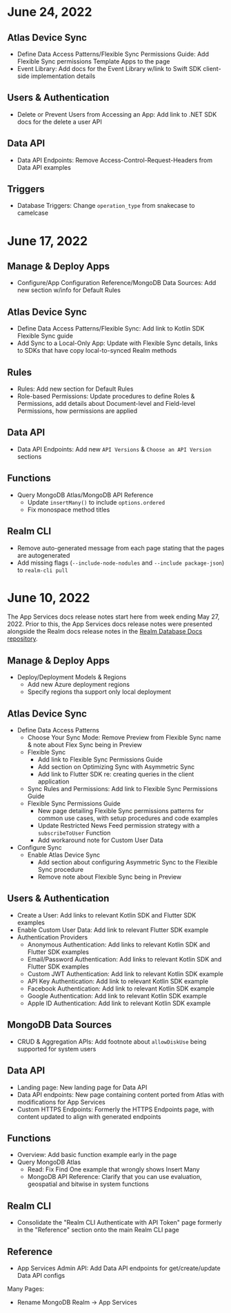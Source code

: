 # June 24, 2022

## Atlas Device Sync
- Define Data Access Patterns/Flexible Sync Permissions Guide: Add Flexible Sync permissions Template Apps to the page
- Event Library: Add docs for the Event Library w/link to Swift SDK client-side implementation details

## Users & Authentication
- Delete or Prevent Users from Accessing an App: Add link to .NET SDK docs for the delete a user API

## Data API
- Data API Endpoints: Remove Access-Control-Request-Headers from Data API examples

## Triggers
- Database Triggers: Change `operation_type` from snakecase to camelcase

# June 17, 2022

## Manage & Deploy Apps
- Configure/App Configuration Reference/MongoDB Data Sources: Add new section w/info for Default Rules

## Atlas Device Sync
- Define Data Access Patterns/Flexible Sync: Add link to Kotlin SDK Flexible Sync guide
- Add Sync to a Local-Only App: Update with Flexible Sync details, links to SDKs that have copy local-to-synced Realm methods

## Rules
- Rules: Add new section for Default Rules
- Role-based Permissions: Update procedures to define Roles & Permissions, add details about Document-level and Field-level Permissions, how permissions are applied

## Data API
- Data API Endpoints: Add new `API Versions` & `Choose an API Version` sections

## Functions
- Query MongoDB Atlas/MongoDB API Reference
  - Update `insertMany()` to include `options.ordered`
  - Fix monospace method titles

## Realm CLI
- Remove auto-generated message from each page stating that the pages are autogenerated
- Add missing flags (`--include-node-nodules` and `--include package-json`) to `realm-cli pull`

# June 10, 2022

The App Services docs release notes start here from week ending May 27, 2022. Prior to this, the App Services docs release notes were presented alongside the Realm docs release notes in the [Realm Database Docs repository](https://github.com/mongodb/docs-realm/blob/master/docs-release-notes.md).

## Manage & Deploy Apps
- Deploy/Deployment Models & Regions
  - Add new Azure deployment regions
  - Specify regions tha support only local deployment

## Atlas Device Sync
- Define Data Access Patterns
  - Choose Your Sync Mode: Remove Preview from Flexible Sync name & note about Flex Sync being in Preview
  - Flexible Sync
    - Add link to Flexible Sync Permissions Guide
    - Add section on Optimizing Sync with Asymmetric Sync
    - Add link to Flutter SDK re: creating queries in the client application
  - Sync Rules and Permissions: Add link to Flexible Sync Permissions Guide
  - Flexible Sync Permissions Guide
    - New page detailing Flexible Sync permissions patterns for common use cases, with setup procedures and code examples
    - Update Restricted News Feed permission strategy with a `subscribeToUser` Function
    - Add workaround note for Custom User Data
- Configure Sync
  - Enable Atlas Device Sync
    - Add section about configuring Asymmetric Sync to the Flexible Sync procedure
    - Remove note about Flexible Sync being in Preview

## Users & Authentication
- Create a User: Add links to relevant Kotlin SDK and Flutter SDK examples
- Enable Custom User Data: Add link to relevant Flutter SDK example
- Authentication Providers
  - Anonymous Authentication: Add links to relevant Kotlin SDK and Flutter SDK examples
  - Email/Password Authentication: Add links to relevant Kotlin SDK and Flutter SDK examples
  - Custom JWT Authentication: Add link to relevant Kotlin SDK example
  - API Key Authentication: Add link to relevant Kotlin SDK example
  - Facebook Authentication: Add link to relevant Kotlin SDK example
  - Google Authentication: Add link to relevant Kotlin SDK example
  - Apple ID Authentication: Add link to relevant Kotlin SDK example

## MongoDB Data Sources
- CRUD & Aggregation APIs: Add footnote about `allowDiskUse` being supported for system users

## Data API
- Landing page: New landing page for Data API
- Data API endpoints: New page containing content ported from Atlas with modifications for App Services
- Custom HTTPS Endpoints: Formerly the HTTPS Endpoints page, with content updated to align with generated endpoints

## Functions
- Overview: Add basic function example early in the page
- Query MongoDB Atlas
  - Read: Fix Find One example that wrongly shows Insert Many
  - MongoDB API Reference: Clarify that you can use evaluation, geospatial and bitwise in system functions

## Realm CLI
- Consolidate the "Realm CLI Authenticate with API Token" page formerly in the "Reference" section onto the main Realm CLI page

## Reference
- App Services Admin API: Add Data API endpoints for get/create/update Data API configs

Many Pages:
- Rename MongoDB Realm -> App Services
